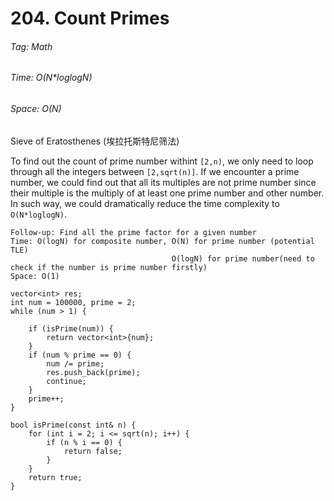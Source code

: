 # 204. Count Primes

###### Tag: Math

###### Time: O(N*loglogN)
###### Space: O(N)

Sieve of Eratosthenes (埃拉托斯特尼筛法)

To find out the count of prime number withint `[2,n)`, we only need to loop through all the integers between `[2,sqrt(n)]`. If we encounter a prime number, we
could find out that all its multiples are not prime number since their multiple is the multiply of at least one prime number and other number. In such way, we 
could dramatically reduce the time complexity to `O(N*loglogN)`.



```
Follow-up: Find all the prime factor for a given number
Time: O(logN) for composite number, O(N) for prime number (potential TLE)
                                    O(logN) for prime number(need to check if the number is prime number firstly)
Space: O(1)

vector<int> res;
int num = 100000, prime = 2;
while (num > 1) {

    if (isPrime(num)) {
        return vector<int>{num};
    }
    if (num % prime == 0) {
        num /= prime;
        res.push_back(prime);
        continue;
    }
    prime++;
}

bool isPrime(const int& n) {
    for (int i = 2; i <= sqrt(n); i++) {
        if (n % i == 0) {
            return false;
        }
    }
    return true;
}
```
